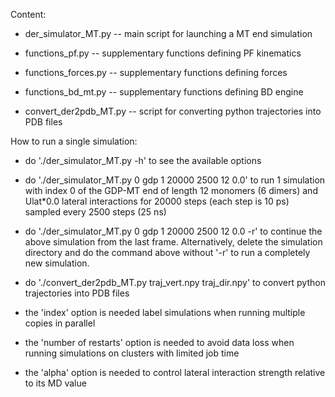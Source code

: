Content:

- der_simulator_MT.py -- main script for launching a MT end simulation

- functions_pf.py -- supplementary functions defining PF kinematics

- functions_forces.py -- supplementary functions defining forces

- functions_bd_mt.py -- supplementary functions defining BD engine

- convert_der2pdb_MT.py -- script for converting python trajectories
                           into PDB files



How to run a single simulation:

- do './der_simulator_MT.py -h' to see the available options

- do './der_simulator_MT.py 0 gdp 1 20000 2500 12 0.0' to run
  1 simulation with index 0 of the GDP-MT end of length 12
  monomers (6 dimers) and Ulat*0.0 lateral interactions for
  20000 steps (each step is 10 ps) sampled every 2500 steps
  (25 ns)

- do './der_simulator_MT.py 0 gdp 1 20000 2500 12 0.0 -r' to
  continue the above simulation from the last frame.
  Alternatively, delete the simulation directory and do the
  command above without '-r' to run a completely new simulation.

- do './convert_der2pdb_MT.py traj_vert.npy traj_dir.npy' to
  convert python trajectories into PDB files

- the 'index' option is needed label simulations when running
  multiple copies in parallel

- the 'number of restarts' option is needed to avoid data loss
  when running simulations on clusters with limited job time

- the 'alpha' option is needed to control lateral interaction
  strength relative to its MD value

